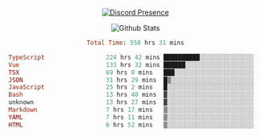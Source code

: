 <!DOCTYPE html>
<body>
<div align="center">

  [![Discord Presence](https://lanyard.cnrad.dev/api/576097150359044106)](https://discord.com/users/576097150359044106)
  
  ![Github Stats](https://github-readme-stats.vercel.app/api?username=verycrunchy&show_icons=true&theme=radical)

<!--START_SECTION:waka-->

```ruby
Total Time: 558 hrs 31 mins

TypeScript                 224 hrs 42 mins ██████████░░░░░░░░░░░░░░░   40.24 %
Vue                        133 hrs 32 mins ██████░░░░░░░░░░░░░░░░░░░   23.91 %
TSX                        69 hrs 0 mins   ███░░░░░░░░░░░░░░░░░░░░░░   12.36 %
JSON                       31 hrs 29 mins  █▒░░░░░░░░░░░░░░░░░░░░░░░   05.64 %
JavaScript                 25 hrs 2 mins   █░░░░░░░░░░░░░░░░░░░░░░░░   04.48 %
Bash                       13 hrs 40 mins  ▓░░░░░░░░░░░░░░░░░░░░░░░░   02.45 %
unknown                    13 hrs 27 mins  ▓░░░░░░░░░░░░░░░░░░░░░░░░   02.41 %
Markdown                   7 hrs 17 mins   ▒░░░░░░░░░░░░░░░░░░░░░░░░   01.30 %
YAML                       7 hrs 11 mins   ▒░░░░░░░░░░░░░░░░░░░░░░░░   01.29 %
HTML                       6 hrs 52 mins   ▒░░░░░░░░░░░░░░░░░░░░░░░░   01.23 %
```

<!--END_SECTION:waka-->
</div>
</body>
</html>

